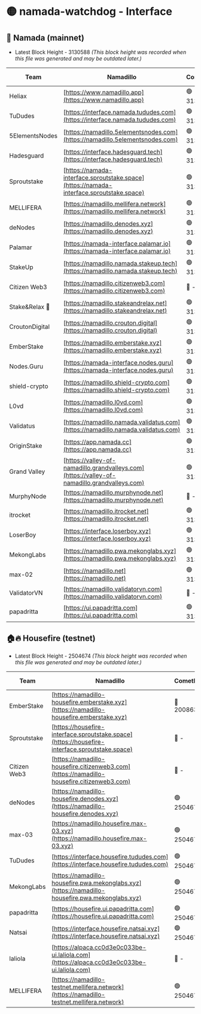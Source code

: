 # 🟡 namada-watchdog - Interface

## 🚀 Namada (mainnet)
- Latest Block Height - 3130588 *(This block height was recorded when this file was generated and may be outdated later.)*

| Team | Namadillo | CometBFT | Indexer | MASP Indexer |
|-|-|-|-|-|
| Heliax | [https://www.namadillo.app](https://www.namadillo.app) | 🟢 3130572 | 🟢 3130572 | 🟢 3130572 |
| TuDudes | [https://interface.namada.tududes.com](https://interface.namada.tududes.com) | 🟢 3130572 | 🟢 3130572 | 🟢 3130572 |
| 5ElementsNodes | [https://namadillo.5elementsnodes.com](https://namadillo.5elementsnodes.com) | 🟢 3130573 | 🟢 3130572 | 🟢 3130572 |
| Hadesguard | [https://interface.hadesguard.tech](https://interface.hadesguard.tech) | 🟢 3130573 | 🟢 3130573 | 🟢 3130572 |
| Sproutstake | [https://namada-interface.sproutstake.space](https://namada-interface.sproutstake.space) | 🟢 3130573 | 🟢 3130573 | 🟢 3130573 |
| MELLIFERA | [https://namadillo.mellifera.network](https://namadillo.mellifera.network) | 🟢 3130575 | 🟢 3130574 | 🟢 3130574 |
| deNodes | [https://namadillo.denodes.xyz](https://namadillo.denodes.xyz) | 🟢 3130575 | 🟢 3130575 | 🟢 3130575 |
| Palamar | [https://namada-interface.palamar.io](https://namada-interface.palamar.io) | 🟢 3130576 | 🟢 3130575 | 🟢 3130575 |
| StakeUp | [https://namadillo.namada.stakeup.tech](https://namadillo.namada.stakeup.tech) | 🟢 3130576 | 🟢 3130576 | 🟢 3130576 |
| Citizen Web3 | [https://namadillo.citizenweb3.com](https://namadillo.citizenweb3.com) | 🔴 - | 🟢 3130577 | 🟢 3130578 |
| Stake&Relax 🦥 | [https://namadillo.stakeandrelax.net](https://namadillo.stakeandrelax.net) | 🟢 3130578 | 🟢 3130578 | 🟢 3130578 |
| CroutonDigital | [https://namadillo.crouton.digital](https://namadillo.crouton.digital) | 🟢 3130579 | 🟢 3130579 | 🟢 3130579 |
| EmberStake | [https://namadillo.emberstake.xyz](https://namadillo.emberstake.xyz) | 🟢 3130579 | 🟢 3130579 | 🟢 3130579 |
| Nodes.Guru | [https://namada-interface.nodes.guru](https://namada-interface.nodes.guru) | 🟢 3130579 | 🟢 3130579 | 🟢 3130579 |
| shield-crypto | [https://namadillo.shield-crypto.com](https://namadillo.shield-crypto.com) | 🟢 3130521 | 🟡 3130464 | 🟢 3130521 |
| L0vd | [https://namadillo.l0vd.com](https://namadillo.l0vd.com) | 🟢 3130581 | 🔴 3124570 | 🟢 3130581 |
| Validatus | [https://namadillo.namada.validatus.com](https://namadillo.namada.validatus.com) | 🟢 3130581 | 🟢 3130581 | 🟢 3130581 |
| OriginStake | [https://app.namada.cc](https://app.namada.cc) | 🟢 3130582 | 🟢 3130582 | 🟢 3130581 |
| Grand Valley | [https://valley-of-namadillo.grandvalleys.com](https://valley-of-namadillo.grandvalleys.com) | 🟢 3130582 | 🟢 3130582 | 🟢 3130582 |
| MurphyNode | [https://namadillo.murphynode.net](https://namadillo.murphynode.net) | 🔴 - | 🔴 - | 🔴 - |
| itrocket | [https://namadillo.itrocket.net](https://namadillo.itrocket.net) | 🟢 3130585 | 🟢 3130585 | 🟢 3130584 |
| LoserBoy | [https://interface.loserboy.xyz](https://interface.loserboy.xyz) | 🟢 3130585 | 🟢 3130585 | 🟢 3130585 |
| MekongLabs | [https://namadillo.pwa.mekonglabs.xyz](https://namadillo.pwa.mekonglabs.xyz) | 🟢 3130585 | 🟢 3130585 | 🟢 3130585 |
| max-02 | [https://namadillo.net](https://namadillo.net) | 🟢 3130586 | 🟢 3130586 | 🟢 3130586 |
| ValidatorVN | [https://namadillo.validatorvn.com](https://namadillo.validatorvn.com) | 🔴 - | 🔴 - | 🔴 - |
| papadritta | [https://ui.papadritta.com](https://ui.papadritta.com) | 🟢 3130588 | 🟢 3130588 | 🟢 3130588 |

## 🏠🔥 Housefire (testnet)
- Latest Block Height - 2504674 *(This block height was recorded when this file was generated and may be outdated later.)*

| Team | Namadillo | CometBFT | Indexer | MASP Indexer |
|-|-|-|-|-|
| EmberStake | [https://namadillo-housefire.emberstake.xyz](https://namadillo-housefire.emberstake.xyz) | 🔴 2008636 | 🔴 - | 🔴 - |
| Sproutstake | [https://housefire-interface.sproutstake.space](https://housefire-interface.sproutstake.space) | 🔴 - | 🔴 - | 🔴 - |
| Citizen Web3 | [https://namadillo-housefire.citizenweb3.com](https://namadillo-housefire.citizenweb3.com) | 🔴 - | 🔴 - | 🔴 - |
| deNodes | [https://namadillo-housefire.denodes.xyz](https://namadillo-housefire.denodes.xyz) | 🟢 2504670 | 🟢 2504670 | 🟢 2504670 |
| max-03 | [https://namadillo.housefire.max-03.xyz](https://namadillo.housefire.max-03.xyz) | 🟢 2504671 | 🟢 2504671 | 🔴 2495304 |
| TuDudes | [https://interface.housefire.tududes.com](https://interface.housefire.tududes.com) | 🟢 2504671 | 🟢 2504671 | 🟢 2504671 |
| MekongLabs | [https://namadillo-housefire.pwa.mekonglabs.xyz](https://namadillo-housefire.pwa.mekonglabs.xyz) | 🟢 2504671 | 🟢 2504671 | 🟢 2504671 |
| papadritta | [https://housefire.ui.papadritta.com](https://housefire.ui.papadritta.com) | 🟢 2504672 | 🟢 2504672 | 🟢 2504672 |
| Natsai | [https://interface.housefire.natsai.xyz](https://interface.housefire.natsai.xyz) | 🟢 2504672 | 🟢 2504672 | 🟢 2504672 |
| laliola | [https://alpaca.cc0d3e0c033be-ui.laliola.com](https://alpaca.cc0d3e0c033be-ui.laliola.com) | 🔴 - | 🔴 - | 🔴 - |
| MELLIFERA | [https://namadillo-testnet.mellifera.network](https://namadillo-testnet.mellifera.network) | 🟢 2504674 | 🟢 2504674 | 🟢 2504674 |

